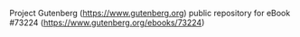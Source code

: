 Project Gutenberg (https://www.gutenberg.org) public repository for
eBook #73224 (https://www.gutenberg.org/ebooks/73224)
